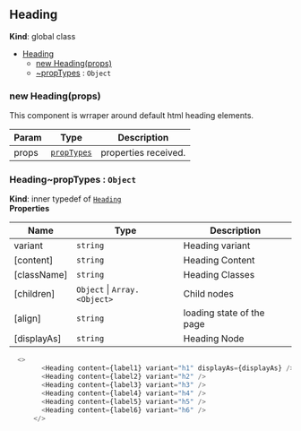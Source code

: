 <a name="Heading"></a>

## Heading
**Kind**: global class  

* [Heading](#Heading)
    * [new Heading(props)](#new_Heading_new)
    * [~propTypes](#Heading..propTypes) : <code>Object</code>

<a name="new_Heading_new"></a>

### new Heading(props)
This component is wrraper around default html heading elements.


| Param | Type | Description |
| --- | --- | --- |
| props | [<code>propTypes</code>](#Heading..propTypes) | properties received. |

<a name="Heading..propTypes"></a>

### Heading~propTypes : <code>Object</code>
**Kind**: inner typedef of [<code>Heading</code>](#Heading)  
**Properties**

| Name | Type | Description |
| --- | --- | --- |
| variant | <code>string</code> | Heading variant |
| [content] | <code>string</code> | Heading Content |
| [className] | <code>string</code> | Heading Classes |
| [children] | <code>Object</code> \| <code>Array.&lt;Object&gt;</code> | Child nodes |
| [align] | <code>string</code> | loading state of the page |
| [displayAs] | <code>string</code> | Heading Node |


```javascript
  <>
        <Heading content={label1} variant="h1" displayAs={displayAs} />
        <Heading content={label2} variant="h2" />
        <Heading content={label3} variant="h3" />
        <Heading content={label4} variant="h4" />
        <Heading content={label5} variant="h5" />
        <Heading content={label6} variant="h6" />
      </>
```

          
